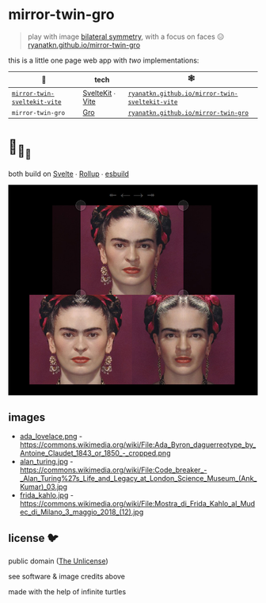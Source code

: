 # mirror-twin-gro

> play with image
> [bilateral symmetry](https://en.wikipedia.org/wiki/Symmetry_in_biology#Bilateral_symmetry),
> with a focus on faces 😑
> [ryanatkn.github.io/mirror-twin-gro](https://ryanatkn.github.io/mirror-twin-gro)

this is a little one page web app with _two_ implementations:

| 🐢                                                                                     | tech                                                                                  | 🕸️                                                                                                       |
| -------------------------------------------------------------------------------------- | ------------------------------------------------------------------------------------- | -------------------------------------------------------------------------------------------------------- |
| [`mirror-twin-sveltekit-vite`](https://github.com/ryanatkn/mirror-twin-sveltekit-vite) | [SvelteKit](https://github.com/sveltejs/kit) ∙ [Vite](https://github.com/vitejs/vite) | [`ryanatkn.github.io/mirror-twin-sveltekit-vite`](https://ryanatkn.github.io/mirror-twin-sveltekit-vite) |
| `mirror-twin-gro`                                                                      | [Gro](https://github.com/feltcoop/gro)                                                | [ `ryanatkn.github.io/mirror-twin-gro`](https://ryanatkn.github.io/mirror-twin-gro)                      |

# :turtle:<sub>:turtle:</sub><sub><sub>:turtle:</sub></sub>

both build on [Svelte](https://github.com/sveltejs/svelte) ∙
[Rollup](https://github.com/rollup/rollup) ∙
[esbuild](https://github.com/evanw/esbuild)

![example screenshot of Frida Kahlo mirrored](src/images/screenshot_frida_mirrored.jpg)

## images

- [ada_lovelace.png](/src/static/images/ada_lovelace.png) -
  <https://commons.wikimedia.org/wiki/File:Ada_Byron_daguerreotype_by_Antoine_Claudet_1843_or_1850_-_cropped.png>
- [alan_turing.jpg](/src/static/images/alan_turing.jpg) -
  <https://commons.wikimedia.org/wiki/File:Code_breaker_-_Alan_Turing%27s_Life_and_Legacy_at_London_Science_Museum_(Ank_Kumar)_03.jpg>
- [frida_kahlo.jpg](/src/static/images/frida_kahlo.jpg) -
  <https://commons.wikimedia.org/wiki/File:Mostra_di_Frida_Kahlo_al_Mudec_di_Milano_3_maggio_2018_(12).jpg>

## license 🐦

public domain ([The Unlicense](license))

see software & image credits above

made with the help of infinite turtles
